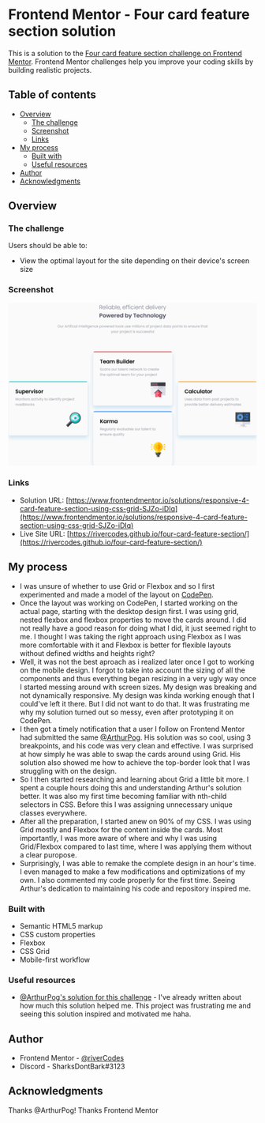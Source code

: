 # Frontend Mentor - Four card feature section solution

This is a solution to the [Four card feature section challenge on Frontend Mentor](https://www.frontendmentor.io/challenges/four-card-feature-section-weK1eFYK). Frontend Mentor challenges help you improve your coding skills by building realistic projects. 

## Table of contents

- [Overview](#overview)
  - [The challenge](#the-challenge)
  - [Screenshot](#screenshot)
  - [Links](#links)
- [My process](#my-process)
  - [Built with](#built-with)
  - [Useful resources](#useful-resources)
- [Author](#author)
- [Acknowledgments](#acknowledgments)

## Overview

### The challenge

Users should be able to:

- View the optimal layout for the site depending on their device's screen size

### Screenshot

![](./Screenshot.png)

### Links

- Solution URL: [https://www.frontendmentor.io/solutions/responsive-4-card-feature-section-using-css-grid-SJZo-iDIq](https://www.frontendmentor.io/solutions/responsive-4-card-feature-section-using-css-grid-SJZo-iDIq)
- Live Site URL: [https://rivercodes.github.io/four-card-feature-section/](https://rivercodes.github.io/four-card-feature-section/)

## My process

- I was unsure of whether to use Grid or Flexbox and so I first experimented and made a model of the layout on [CodePen](https://codepen.io/rivercodes/pen/OJQMKyv).
- Once the layout was working on CodePen, I started working on the actual page, starting with the desktop design first. I was using grid, nested flexbox and flexbox properties to move the cards around. I did not really have a good reason for doing what I did, it just seemed right to me. I thought I was taking the right approach using Flexbox as I was more comfortable with it and Flexbox is better for flexible layouts without defined widths and heights right?
- Well, it was not the best aproach as i realized later once I got to working on the mobile design. I forgot to take into account the sizing of all the components and thus everything began resizing in a very ugly way once I started messing around with screen sizes. My design was breaking and not dynamically responsive. My design was kinda working enough that I could've left it there. But I did not want to do that. It was frustrating me why my solution turned out so messy, even after prototyping it on CodePen.
- I then got a timely notification that a user I follow on Frontend Mentor had submitted the same [@ArthurPog](https://www.frontendmentor.io/solutions/a-simple-mobile-first-approach-with-a-css-flex-and-grid-combo-BJsjCjrLc). His solution was so cool, using 3 breakpoints, and his code was very clean and effective. I was surprised at how simply he was able to swap the cards around using Grid. His solution also showed me how to achieve the top-border look that I was struggling with on the design.
- So I then started researching and learning about Grid a little bit more. I spent a couple hours doing this and understanding Arthur's solution better. It was also my first time becoming familiar with nth-child selectors in CSS. Before this I was assigning unnecessary unique classes everywhere.
- After all the preparation, I started anew on 90% of my CSS. I was using Grid mostly and Flexbox for the content inside the cards. Most importantly, I was more aware of where and why I was using Grid/Flexbox compared to last time, where I was applying them without a clear puropose.
- Surprisingly, I was able to remake the complete design in an hour's time. I even managed to make a few modifications and optimizations of my own. I also commented my code properly for the first time. Seeing Arthur's dedication to maintaining his code and repository inspired me.

### Built with

- Semantic HTML5 markup
- CSS custom properties
- Flexbox
- CSS Grid
- Mobile-first workflow

### Useful resources

- [@ArthurPog's solution for this challenge](https://www.frontendmentor.io/solutions/a-simple-mobile-first-approach-with-a-css-flex-and-grid-combo-BJsjCjrLc) - I've already written about how much this solution helped me. This project was frustrating me and seeing this solution inspired and motivated me haha.


## Author

- Frontend Mentor - [@riverCodes](https://www.frontendmentor.io/profile/riverCodes)
- Discord - SharksDontBark#3123


## Acknowledgments

Thanks @ArthurPog! Thanks Frontend Mentor
